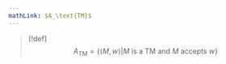 ```yaml
---
mathLink: $A_\text{TM}$
---
```

>[!def]
>$$A_\text{TM}=\{\langle M,w\rangle|M\text{ is a TM and }M \text{ accepts }w\}$$
